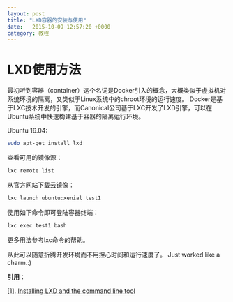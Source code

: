 ```yaml
---
layout: post
title: "LXD容器的安装与使用"
date:   2015-10-09 12:57:20 +0000
category: 教程
---
```

# LXD使用方法

最初听到容器（container）这个名词是Docker引入的概念，大概类似于虚拟机对系统环境的隔离，又类似于Linux系统中的chroot环境的运行速度。
Docker是基于LXC技术开发的引擎，而Canonical公司基于LXC开发了LXD引擎，可以在Ubuntu系统中快速构建基于容器的隔离运行环境。

Ubuntu 16.04:

```bash
sudo apt-get install lxd
```

查看可用的镜像源：

```bash
lxc remote list
```

从官方网站下载云镜像：

```bash
lxc launch ubuntu:xenial test1
```

使用如下命令即可登陆容器终端：

```bash
lxc exec test1 bash
```

更多用法参考lxc命令的帮助。

从此可以随意折腾开发环境而不用担心时间和运行速度了。
Just worked like a charm.:)

**引用**：

[1]. [Installing LXD and the command line tool](https://linuxcontainers.org/lxd/getting-started-cli/)
